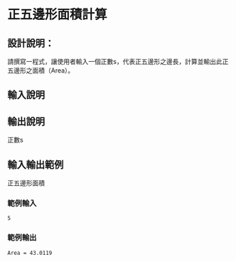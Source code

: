 # 正五邊形面積計算

## 設計說明：
請撰寫一程式，讓使用者輸入一個正數s，代表正五邊形之邊長，計算並輸出此正五邊形之面積（Area）。

## 輸入說明



## 輸出說明

正數s

## 輸入輸出範例
正五邊形面積
### 範例輸入

```
5
```

### 範例輸出

```
Area = 43.0119
```